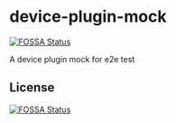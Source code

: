 # device-plugin-mock
[![FOSSA Status](https://app.fossa.io/api/projects/git%2Bgithub.com%2Fvolcano-sh%2Fdevice-plugin-mock.svg?type=shield)](https://app.fossa.io/projects/git%2Bgithub.com%2Fvolcano-sh%2Fdevice-plugin-mock?ref=badge_shield)

A device plugin mock for e2e test


## License
[![FOSSA Status](https://app.fossa.io/api/projects/git%2Bgithub.com%2Fvolcano-sh%2Fdevice-plugin-mock.svg?type=large)](https://app.fossa.io/projects/git%2Bgithub.com%2Fvolcano-sh%2Fdevice-plugin-mock?ref=badge_large)